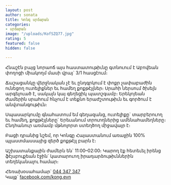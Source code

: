 ```yaml
---
layout: post
author: sonata
title: Կոնգ սրճարան
categories:
- սրճարան
image: "/uploads/KofSZQ77.jpg"
rating: 5
featured: false
hidden: false

---
```

Հնաշէն բայց նորաոճ այս հաստատութիւնը գտնուում է Աբովեան փողոցի միակողմ մասի վրայ\` 3/1 հասցէում։

Ճաշացանկը վերջնական չէ եւ ընդգրկում է փոքր չափաբաժին ունեցող ուտելիքներ եւ համեղ քոքթէյլներ։ Սրահի ներսում ծխելն արգելուած է, սակայն կայ գեղեցիկ պատշգամբ։ Երեկոյեան ժամերին սրահում հնչում է տեքնո երաժշտութիւն եւ գործում է անվտանգութիւն։

Սպասարկումը գնահատում եմ գեղազանց, ուտելիքը\` տարբերուող եւ համեղ, քոքթէյլները\` Երեւանում տրուողներից ամենահամեղները։ Ընդհանուր առմամբ մթնոլորտ ստեղծող միջավայր է։

Բացի դրանից նշեմ, որ Կոնգը Հայաստանում առաջին 100% պլաստմասսայից զերծ քոքթէյլ բարն է։

Աշխատանքային ժամերն են\` 11:00–02:00։ Կարող էք հետեւել իրենց ֆէյսբուքեան էջին\` կատարուող իրադարձութիւններին տեղեկանալու համար։

Հեռախօսահամար\` [044 347 347](tel:+37444347347 "Հեռախօսահամար")  
Կայք\` [facebook.com/kong.evn](https://www.facebook.com/kong.evn "Կայք")